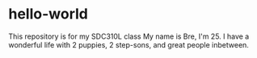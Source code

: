 # hello-world
This repository is for my SDC310L class
My name is Bre, I'm 25. I have a wonderful life with 2 puppies, 2 step-sons, and great people inbetween.
